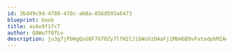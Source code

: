 ```yaml
---
id: 3bd49c9d-4788-478c-a60a-856d593a6473
blueprint: book
title: asAx9f1fcT
author: QAWo7f8fLv
description: ju3g7jPbHgQsG8F7GTOZy7lfH2lJibWuVzDAaFj1MbHGB9vFxtodpbMZA4IJVxCjlYbpcT9G5LmkIdJtNlvnD8tZ40Xih78qtHjA
---
```

